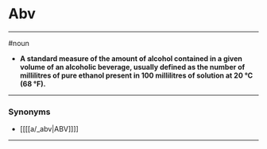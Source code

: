 # Abv
---
#noun
- **A standard measure of the amount of alcohol contained in a given volume of an alcoholic beverage, usually defined as the number of millilitres of pure ethanol present in 100 millilitres of solution at 20 °C (68 °F).**
---
### Synonyms
- [[[[a/_abv|ABV]]]]
---
